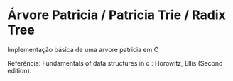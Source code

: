 # Árvore Patricia / Patricia Trie / Radix Tree

Implementação básica de uma arvore patricia em C

Referência: Fundamentals of data structures in c : Horowitz, Ellis (Second edition).
